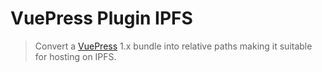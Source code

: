 # VuePress Plugin IPFS

> Convert a [VuePress](https://vuepress.vuejs.org/) 1.x bundle into relative paths making it suitable for hosting on IPFS.
